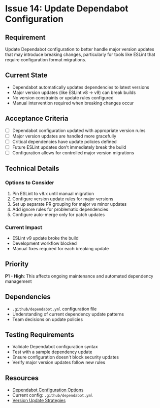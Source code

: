 # Issue 14: Update Dependabot Configuration

## Requirement
Update Dependabot configuration to better handle major version updates that may introduce breaking changes, particularly for tools like ESLint that require configuration format migrations.

## Current State
- Dependabot automatically updates dependencies to latest versions
- Major version updates (like ESLint v8 → v9) can break builds
- No version constraints or update rules configured
- Manual intervention required when breaking changes occur

## Acceptance Criteria
- [ ] Dependabot configuration updated with appropriate version rules
- [ ] Major version updates are handled more gracefully
- [ ] Critical dependencies have update policies defined
- [ ] Future ESLint updates don't immediately break the build
- [ ] Configuration allows for controlled major version migrations

## Technical Details
### Options to Consider
1. Pin ESLint to v8.x until manual migration
2. Configure version update rules for major versions
3. Set up separate PR grouping for major vs minor updates
4. Add ignore rules for problematic dependencies
5. Configure auto-merge only for patch updates

### Current Impact
- ESLint v9 update broke the build
- Development workflow blocked
- Manual fixes required for each breaking update

## Priority
**P1 - High**: This affects ongoing maintenance and automated dependency management

## Dependencies
- `.github/dependabot.yml` configuration file
- Understanding of current dependency update patterns
- Team decisions on update policies

## Testing Requirements
- Validate Dependabot configuration syntax
- Test with a sample dependency update
- Ensure configuration doesn't block security updates
- Verify major version updates follow new rules

## Resources
- [Dependabot Configuration Options](https://docs.github.com/en/code-security/dependabot/dependabot-version-updates/configuration-options-for-the-dependabot.yml-file)
- Current config: `.github/dependabot.yml`
- [Version Update Strategies](https://docs.github.com/en/code-security/dependabot/dependabot-version-updates/about-dependabot-version-updates)